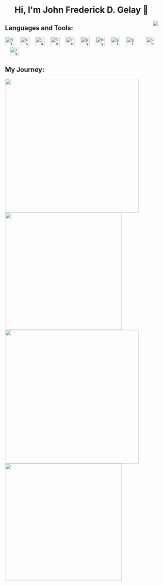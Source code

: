 <!--
**johnfrederick9/johnfrederick9** is a ✨ _special_ ✨ repository because its `README.md` (this file) appears on your GitHub profile.

Here are some ideas to get you started:

- 🔭 I’m currently working on ...
- 🌱 I’m currently learning ...
- 👯 I’m looking to collaborate on ...
- 🤔 I’m looking for help with ...
- 💬 Ask me about ...
- 📫 How to reach me: ...
- 😄 Pronouns: ...
- ⚡ Fun fact: ...
-->

<h1 align="center">Hi, I'm John Frederick D. Gelay 👋 </h1>
<img align="right" src="https://visitor-badge.laobi.icu/badge?page_id=johnfrederick9.taozhi883398&left_color=royalblue&right_color=black"  />

<!-- ❤️ I prefer React on frontend and Node.js with MySQL and/or MongoDB and/or PostgreSQL on backend
🤔 I'm currently working on Kubernetes with edge computing.

✨ I study: React, Kubernetes, Rust, Nodejs



## About me:
- 😄 Fun fact: I'm a Java developer before, worked in IBM
- 🔭 I’m looking to collaborate on commercial projects and startups
- 📫 How to reach me: [Email](johnfrederick9@gmail.com)
- 💬 Ask me about `Frontend` or `Backend`

<img align="right" src="https://octodex.github.com/images/welcometocat.png" width="300"> -->

<!-- ## My stack:
- 5+ years of experience in React, Node.js, Express.js , async, await
- 3+ years of experience in Kubernetes
- 1+ years of experience in Rust
- 🏆 Chat bots (Telegram, Twitter, Facebook Messenger)
- ❤️ API, RESTful API, GraphQL
- HTML/CSS, Javascript
- git, docker, CI/CD
- SQL, MySQL, NoSQL, Redis, PostgreSQL, MongoDB ...
- LocalStorage, SessionStorage, JWT -->

## Languages and Tools:
<div align="left">
   <code><img src="https://cdn.jsdelivr.net/gh/devicons/devicon/icons/html5/html5-original.svg" height="30" alt="html5 logo"  /></code>
  <img width="12" />
  <code><img src="https://cdn.jsdelivr.net/gh/devicons/devicon/icons/css3/css3-original.svg" height="30" alt="css3 logo"  /></code>
  <img width="12" />
 <code><img src="https://cdn.jsdelivr.net/gh/devicons/devicon/icons/javascript/javascript-original.svg" height="30" alt="javascript logo"  /></code>
  <img width="12" />
  <code><img src="https://cdn.jsdelivr.net/gh/devicons/devicon/icons/typescript/typescript-original.svg" height="30" alt="typescript logo"  /></code>
  <img width="12" />
  <code><img src="https://cdn.jsdelivr.net/gh/devicons/devicon/icons/react/react-original.svg" height="30" alt="react logo"  /></code>
  <img width="12" />
  <code><img src="https://cdn.jsdelivr.net/gh/devicons/devicon/icons/python/python-original.svg" height="30" alt="python logo"  /></code>
  <img width="12" />
   <code><img src="https://skillicons.dev/icons?i=mysql" height="30" alt="mysql logo"  /></code>
  <img width="12" />
     <code><img src="https://cdn.jsdelivr.net/gh/devicons/devicon/icons/git/git-original.svg" height="30" alt="git logo"  /></code>
  <img width="12" />
  <code><img src="https://skillicons.dev/icons?i=github" height="30" alt="github logo"  /></code>
  <img width="12" />
  <!-- <code><img src="https://cdn.jsdelivr.net/gh/devicons/devicon/icons/babel/babel-original.svg" height="30" alt="babel logo"  /></code>
  <img width="12" />
  <code><img src="https://cdn.jsdelivr.net/gh/devicons/devicon/icons/docker/docker-original.svg" height="30" alt="docker logo"  /></code>
  <img width="12" /> -->

  <!-- <code><img src="https://cdn.jsdelivr.net/gh/devicons/devicon/icons/gitlab/gitlab-original.svg" height="30" alt="gitlab logo"  /></code>
  <img width="12" />
  <code><img src="https://cdn.jsdelivr.net/gh/devicons/devicon/icons/graphql/graphql-plain.svg" height="30" alt="graphql logo"  /></code>
  <img width="12" />
  <code><img src="https://skillicons.dev/icons?i=rust" height="30" alt="rust logo"  /></code>
  <img width="12" /> -->
  <!-- <code><img src="https://skillicons.dev/icons?i=golang" height="30" alt="golang logo"  /></code>
  <img width="12" />
  <code><img src="https://skillicons.dev/icons?i=jenkins" height="30" alt="jenkins logo"  /></code>
  <img width="12" />
  <code><img src="https://cdn.jsdelivr.net/gh/devicons/devicon/icons/jquery/jquery-original.svg" height="30" alt="jquery logo"  /></code>
  <img width="12" />
  <code><img src="https://cdn.jsdelivr.net/gh/devicons/devicon/icons/kubernetes/kubernetes-plain.svg" height="30" alt="kubernetes logo"  /></code>
  <img width="12" />
  <code><img src="https://cdn.jsdelivr.net/gh/devicons/devicon/icons/mongodb/mongodb-original.svg" height="30" alt="mongodb logo"  /></code>
  <img width="12" />
  <code><img src="https://skillicons.dev/icons?i=mysql" height="30" alt="mysql logo"  /></code>
  <img width="12" />
  <code><img src="https://cdn.jsdelivr.net/gh/devicons/devicon/icons/nginx/nginx-original.svg" height="30" alt="nginx logo"  /></code>
  <img width="12" />
  <code><img src="https://cdn.jsdelivr.net/gh/devicons/devicon/icons/nodejs/nodejs-original.svg" height="30" alt="nodejs logo"  /></code>
  <img width="12" />
  <code><img src="https://cdn.jsdelivr.net/gh/devicons/devicon/icons/npm/npm-original-wordmark.svg" height="30" alt="npm logo"  /></code>
  <img width="12" />
  <code><img src="https://cdn.simpleicons.org/oracle/F80000" height="30" alt="oracle logo"  /></code>
  <img width="12" />
  <code><img src="https://cdn.jsdelivr.net/gh/devicons/devicon/icons/postgresql/postgresql-original.svg" height="30" alt="postgresql logo"  /></code>
  <img width="12" />
  <code><img src="https://cdn.jsdelivr.net/gh/devicons/devicon/icons/raspberrypi/raspberrypi-original.svg" height="30" alt="raspberrypi logo"  /></code>
  <img width="12" />
  <code><img src="https://cdn.jsdelivr.net/gh/devicons/devicon/icons/redhat/redhat-original.svg" height="30" alt="redhat logo"  /></code>
  <img width="12" />
  <code><img src="https://cdn.jsdelivr.net/gh/devicons/devicon/icons/debian/debian-original.svg" height="30" alt="debian logo"  /></code> -->
  <!--   <img width="12" /> -->
  <!-- <code><img src="https://img.shields.io/badge/Socket.io-010101?logo=socketdotio&logoColor=white&style=for-the-badge" height="30" alt="socketio logo"  /></code> -->
  <img width="12" />
  <code><img src="https://cdn.simpleicons.org/ubuntu/E95420" height="30" alt="ubuntu logo"  /></code>
  <img width="12" />
  <code><img src="https://cdn.jsdelivr.net/gh/devicons/devicon/icons/react/react-original.svg" height="30" alt="react logo"  /></code>
  <img width="12" />
  <!-- <code><img src="https://cdn.jsdelivr.net/gh/devicons/devicon/icons/webpack/webpack-original.svg" height="30" alt="webpack logo"  /></code> -->
</div>

## My Journey:
<div>
  <img width="440px" src="https://github-readme-stats.vercel.app/api?username=johnfrederick9&show_icons=true&theme=onedark"/>
  <img width="385px" src="https://github-readme-stats.anuraghazra1.vercel.app/api/top-langs/?username=johnfrederick9&layout=compact&theme=onedark" />
  <img width="440px" src="https://github-readme-activity-graph.vercel.app/graph?username=johnfrederick9&theme=github" />
 <img width="385px" src="https://github-readme-streak-stats.herokuapp.com/?user=johnfrederick9&theme=onedark" /> 
</div>

<!-- ## My Rewards
[![Trophies](https://github-profile-trophy.vercel.app/?username=johnfrederick9&theme=onedark)](https://github.com/ryo-ma/github-profile-trophy) -->

<!-- ## Feeding...
   <br clear="both">
  <picture>
    <source media="(prefers-color-scheme: dark)" srcset="https://raw.githubusercontent.com/johnfrederickgelay9/johnfrederickgelay9/output/pacman-contribution-graph-dark.svg">
    <source media="(prefers-color-scheme: light)" srcset="https://raw.githubusercontent.com/johnfrederickgelay9/johnfrederickgelay9/output/pacman-contribution-graph.svg">
    <img alt="pacman contribution graph" src="https://raw.githubusercontent.com/johnfrederickgelay9/johnfrederickgelay9/output/pacman-contribution-graph.svg">
  </picture> -->
##
<!-- <img src="https://media.giphy.com/media/LnQjpWaON8nhr21vNW/giphy.gif" width="60"> <em><b>I genuinely enjoy connecting with new people</b> so if you'd like to say <b>hi, I'd be delighted to get to know you better!</b> :)</em> -->
